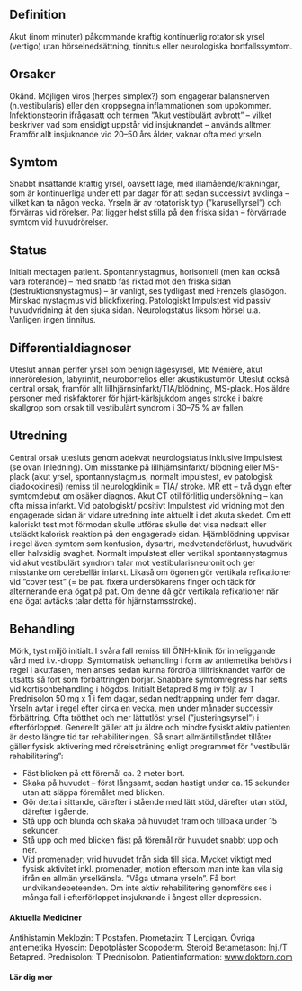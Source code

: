 ## Definition

Akut (inom minuter) påkommande kraftig kontinuerlig rotatorisk yrsel (vertigo) utan hörselnedsättning, tinnitus eller neurologiska bortfallssymtom.

## Orsaker

Okänd. Möjligen viros (herpes simplex?) som engagerar balansnerven (n.vestibularis) eller den kroppsegna inflammationen som uppkommer. Infektionsteorin ifrågasatt och termen ”Akut vestibulärt avbrott” – vilket beskriver vad som ensidigt uppstår vid insjuknandet – används alltmer. Framför allt insjuknande vid 20–50 års ålder, vaknar ofta med yrseln.

## Symtom

Snabbt insättande kraftig yrsel, oavsett läge, med illamående/kräkningar, som är kontinuerliga under ett par dagar för att sedan successivt avklinga – vilket kan ta någon vecka. Yrseln är av rotatorisk typ (”karusellyrsel”) och förvärras vid rörelser. Pat ligger helst stilla på den friska sidan – förvärrade symtom vid huvudrörelser.

## Status

Initialt medtagen patient. Spontannystagmus, horisontell (men kan också vara roterande) – med snabb fas riktad mot den friska sidan (destruktionsnystagmus) – är vanligt, ses tydligast med Frenzels glasögon. Minskad nystagmus vid blickfixering. Patologiskt Impulstest vid passiv huvudvridning åt den sjuka sidan. Neurologstatus liksom hörsel u.a. Vanligen ingen tinnitus. 

## Differentialdiagnoser

Uteslut annan perifer yrsel som benign lägesyrsel, Mb Ménière, akut innerörelesion, labyrintit, neuroborrelios eller akustikustumör. Uteslut också central orsak, framför allt lillhjärnsinfarkt/TIA/blödning, MS-plack. Hos äldre personer med riskfaktorer för hjärt-kärlsjukdom anges stroke i bakre skallgrop som orsak till vestibulärt syndrom i 30–75 % av fallen.

## Utredning

Central orsak utesluts genom adekvat neurologstatus inklusive Impulstest (se ovan Inledning).
Om misstanke på lillhjärnsinfarkt/ blödning eller MS-plack (akut yrsel, spontannystagmus, normalt impulstest, ev patologisk diadokokinesi) remiss til neurologklinik = TIA/ stroke. MR ett – två dygn efter symtomdebut om osäker diagnos. Akut CT otillförlitlig undersökning – kan ofta missa infarkt.
Vid patologiskt/ positivt Impulstest vid vridning mot den engagerade sidan är vidare utredning inte aktuellt i det akuta skedet. Om ett kaloriskt test mot förmodan skulle utföras skulle det visa nedsatt eller utsläckt kalorisk reaktion på den engagerade sidan.
Hjärnblödning uppvisar i regel även symtom som konfusion, dysartri, medvetandeförlust, huvudvärk eller halvsidig svaghet.
Normalt impulstest eller vertikal spontannystagmus vid akut vestibulärt syndrom talar mot vestibularisneuronit och ger misstanke om cerebellär infarkt. Likaså om ögonen gör vertikala refixationer vid ”cover test” (= be pat. fixera undersökarens finger och täck för alternerande ena ögat på pat. Om denne då gör vertikala refixationer när ena ögat avtäcks talar detta för hjärnstamsstroke).

## Behandling

Mörk, tyst miljö initialt. I svåra fall remiss till ÖNH-klinik för inneliggande vård med i.v.-dropp.
Symtomatisk behandling i form av antiemetika behövs i regel i akutfasen, men anses sedan kunna fördröja tillfrisknandet varför de utsätts så fort som förbättringen börjar. Snabbare symtomregress har setts vid kortisonbehandling i högdos. Initialt Betapred 8 mg iv följt av T Prednisolon 50 mg x 1 i fem dagar, sedan nedtrappning under fem dagar. Yrseln avtar i regel efter cirka en vecka, men under månader successiv förbättring. Ofta trötthet och mer lättutlöst yrsel (”justeringsyrsel”) i efterförloppet. Generellt gäller att ju äldre och mindre fysiskt aktiv patienten är desto längre tid tar rehabiliteringen.
Så snart allmäntillståndet tillåter gäller fysisk aktivering med rörelseträning enligt programmet för ”vestibulär rehabilitering”:
* Fäst blicken på ett föremål ca. 2 meter bort.
* Skaka på huvudet – först långsamt, sedan hastigt under ca. 15 sekunder utan att släppa föremålet med blicken.
* Gör detta i sittande, därefter i stående med lätt stöd, därefter utan stöd, därefter i gående.
* Stå upp och blunda och skaka på huvudet fram och tillbaka under 15 sekunder.
* Stå upp och med blicken fäst på föremål rör huvudet snabbt upp och ner.
* Vid promenader; vrid huvudet från sida till sida.
Mycket viktigt med fysisk aktivitet inkl. promenader, motion eftersom man inte kan vila sig ifrån en allmän yrselkänsla. ”Våga utmana yrseln”. Få bort undvikandebeteenden. Om inte aktiv rehabilitering genomförs ses i många fall i efterförloppet insjuknande i ångest eller depression.

#### Aktuella Mediciner

Antihistamin
Meklozin: T Postafen.
Prometazin: T Lergigan.
Övriga antiemetika
Hyoscin: Depotplåster Scopoderm.
Steroid
Betametason: Inj./T Betapred.
Prednisolon: T Prednisolon.
Patientinformation: www.doktorn.com

#### Lär dig mer

